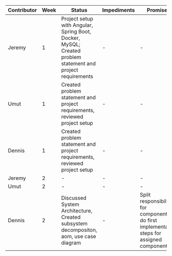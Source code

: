 | Contributor | Week | Status                  | Impediments         | Promises        |
|-------------|------|-------------------------|---------------------|-----------------|
| Jeremy       | 1    | Project setup with Angular, Spring Boot, Docker, MySQL; Created problem statement and project requirements     | - | -  |
| Umut         | 1    | Created problem statement and project requirements, reviewed project setup  | - | -  |
| Dennis       | 1    | Created problem statement and project requirements, reviewed project setup  | - | -  |
| Jeremy       | 2    | - | - | -  |
| Umut         | 2    | - | - | -  |
| Dennis       | 2    | Discussed System Architecture, Created subsystem decompositon, aom, use case diagram | - | Split responsibilities for components, do first implementation steps for assigned component  |
